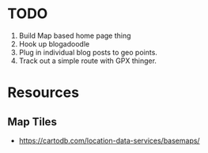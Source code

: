 # TODO

1. Build Map based home page thing
2. Hook up blogadoodle
3. Plug in individual blog posts to geo points.
4. Track out a simple route with GPX thinger.

# Resources

## Map Tiles
* https://cartodb.com/location-data-services/basemaps/
